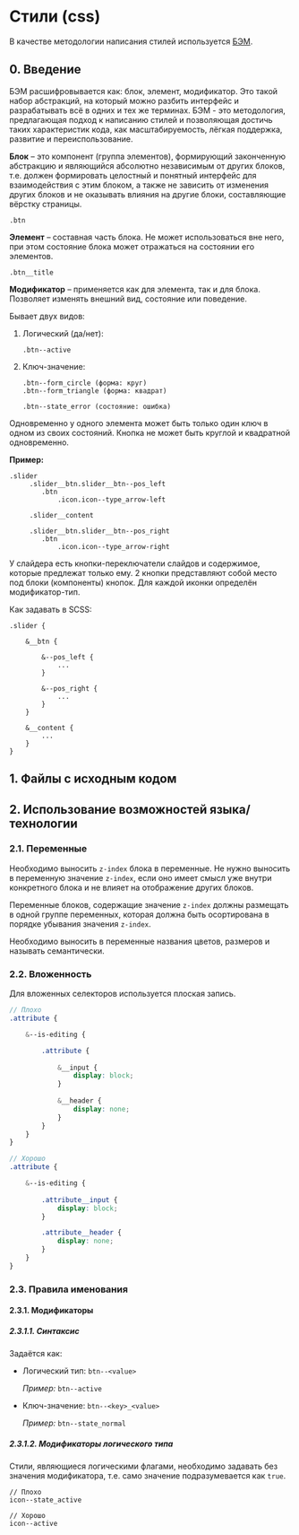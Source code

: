 # Стили (css)

В качестве методологии написания стилей используется [БЭМ](https://ru.bem.info/methodology/quick-start/).

## 0. Введение

БЭМ расшифровывается как: блок, элемент, модификатор. Это такой набор абстракций, на который 
можно разбить интерфейс и разрабатывать всё в одних и тех же терминах. БЭМ - это методология, 
предлагающая подход к написанию стилей и позволяющая достичь таких характеристик кода, 
как масштабируемость, лёгкая поддержка, развитие и переиспользование.

**Блок** – это компонент (группа элементов), формирующий законченную абстракцию и 
являющийся абсолютно независимым от других блоков, т.е. должен формировать целостный и 
понятный интерфейс для взаимодействия с этим блоком, а также не зависить от изменения 
других блоков и не оказывать влияния на другие блоки, составляющие вёрстку страницы. 

`.btn`

**Элемент** – составная часть блока. Не может использоваться вне него, при этом 
состояние блока может отражаться на состоянии его элементов.

`.btn__title`

**Модификатор** – применяется как для элемента, так и для блока. Позволяет изменять внешний вид, 
состояние или поведение. 

Бывает двух видов:

1. Логический (да/нет):
    
    `.btn--active`
    
2. Ключ-значение:
    
    ```
    .btn--form_circle (форма: круг)
    .btn--form_triangle (форма: квадрат)
        
    .btn--state_error (состояние: ошибка)
    ```

Одновременно у одного элемента может быть только один ключ в одном из своих состояний. 
Кнопка не может быть круглой и квадратной одновременно. 

**Пример:**

```
.slider 
     .slider__btn.slider__btn--pos_left
        .btn 
            .icon.icon--type_arrow-left

     .slider__content
           
     .slider__btn.slider__btn--pos_right
        .btn
            .icon.icon--type_arrow-right
```

У слайдера есть кнопки-переключатели слайдов и содержимое, которые предлежат только ему. 
2 кнопки представляют собой место под блоки (компоненты) кнопок. Для каждой иконки 
определён модификатор-тип.

Как задавать в SCSS:

```
.slider {
    
    &__btn {
        
        &--pos_left {
            ...
        }

        &--pos_right {
            ...
        }
    }

    &__content {
        ...
    }
}
```

## 1. Файлы с исходным кодом

## 2. Использование возможностей языка/технологии

### 2.1. Переменные
 
 Необходимо выносить `z-index` блока в переменные. Не нужно выносить в переменную
 значение `z-index`, если оно имеет смысл уже внутри конкретного блока и не влияет
 на отображение других блоков.
 
 Переменные блоков, содержащие значение `z-index` должны размещать в одной группе переменных,
 которая должна быть осортирована в порядке убывания значения `z-index`.
 
 Необходимо выносить в переменные названия цветов, размеров и называть семантически.

### 2.2. Вложенность

Для вложенных селекторов используется плоская запись.

```scss
// Плохо
.attribute {

    &--is-editing {

        .attribute {
            
            &__input {
                display: block;
            }
            
            &__header {
                display: none;
            }
        }
    }
}

// Хорошо
.attribute {

    &--is-editing {
        
        .attribute__input {
            display: block;
        }

        .attribute__header {
            display: none;
        }
    }
}
```

### 2.3. Правила именования

#### 2.3.1. Модификаторы

##### 2.3.1.1. Синтаксис

Задаётся как:
* Логический тип: `btn--<value>`

    *Пример:* `btn--active`
* Ключ-значение: `btn--<key>_<value>`

    *Пример:* `btn--state_normal`

##### 2.3.1.2. Модификаторы логического типа

Стили, являющиеся логическими флагами, необходимо задавать без значения модификатора, 
т.е. само значение подразумевается как `true`. 

```
// Плохо
icon--state_active

// Хорошо
icon--active
```
